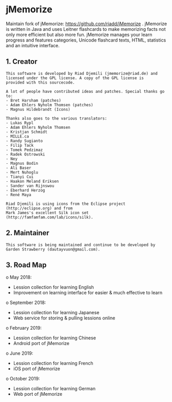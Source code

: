 # jMemorize

Maintain fork of jMemorize: https://github.com/riadd/jMemorize . jMemorize is written in Java and uses Leitner flashcards to make memorizing facts not only more efficient but also more fun. jMemorize manages your learn progress and features categories, Unicode flashcard texts, HTML, statistics and an intuitive interface. 

## 1. Creator
  
    This software is developed by Riad Djemili (jmemorize@riad.de) and
    licensed under the GPL license. A copy of the GPL license is 
    provided with this sourcecode.
    
    A lot of people have contributed ideas and patches. Special thanks go to:
    - Bret Harsham (patches)
    - Adam Ehlers Nyholm Thomsen (patches)
    - Magnus Hildebrandt (Icons)
    
    Thanks also goes to the various translators:
    - Lukas Rypl
    - Adam Ehlers Nyholm Thomsen
    - Kristjan Schmidt
    - MILLE.ca
    - Randy Sugianto
    - Filip Tack
    - Tomek Pedzimaz
    - Radek Ostrowski
    - Ney
    - Magnus Bodin
    - Ali Baser
    - Mert Nuhoglu
    - Tianyi Cui
    - Haakon Meland Eriksen
    - Sander van Rijnswou
    - Eberhard Herzog
    - René Maya
    
    Riad Djemili is using icons from the Eclipse project (http://eclipse.org) and from 
    Mark James's excellent Silk icon set (http://famfamfam.com/lab/icons/silk).
    
## 2. Maintainer

    This software is being maintained and continue to be developed by Garden Strawberry (dautayvuon@gmail.com).
    
    
## 3. Road Map

o May 2018: 
  + Lession collection for learning English
  + Improvement on learning interface for easier & much effective to learn
    
o September 2018:
  + Lession collection for learning Japanese
  + Web service for storing & pulling lessions online

o February 2019:
  + Lession collection for learning Chinese
   + Android port of jMemorize
     
o June 2019:
  + Lession collection for learning French
  + iOS port of jMemorize

o October 2019:
  + Lession collection for learning German
  + Web port of jMemorize

   
